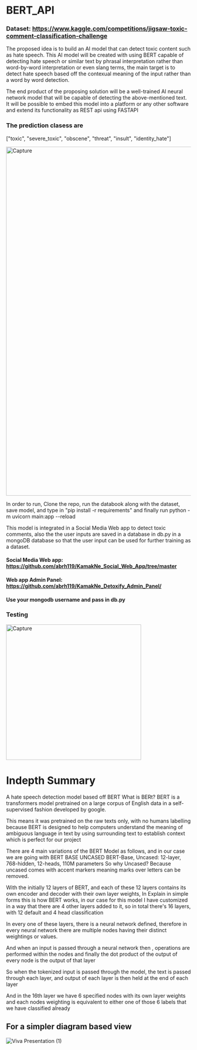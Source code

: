 # BERT_API

### Dataset: https://www.kaggle.com/competitions/jigsaw-toxic-comment-classification-challenge

The proposed idea is to build an AI model that can detect toxic content such as hate speech. This AI model will be created with using BERT capable of detecting hate speech or similar text by phrasal interpretation rather than word-by-word interpretation or even slang terms, the main target is to detect hate speech based off the contexual meaning of the input rather than a word by word detection. 

The end product of the proposing solution will be a well-trained AI neural network model that will be capable of detecting the above-mentioned text. It will be possible to embed this model into a platform or any other software and extend its functionality as REST api using FASTAPI



### The prediction clasess are 
["toxic", "severe_toxic", "obscene", "threat", "insult", "identity_hate"]

<img width="948" alt="Capture" src="https://user-images.githubusercontent.com/59731843/164798967-6923ad1d-5169-4bc1-92c0-1d3edc750d1f.PNG">

In order to run, Clone the repo, run the databook along with the dataset, save model, and type in "pip install -r requirements" and finally run python -m uvicorn main:app --reload

This model is integrated in a Social Media Web app to detect toxic comments, also the the user inputs are saved in a database in db.py in a mongoDB database so that the user input can be used for further training as a dataset.

#### Social Media Web app: https://github.com/abrh119/KamakNe_Social_Web_App/tree/master
#### Web app Admin Panel: https://github.com/abrh119/KamakNe_Detoxify_Admin_Panel/
#### Use your mongodb username and pass in db.py

### Testing
<img width="368" alt="Capture" src="https://user-images.githubusercontent.com/59731843/172159740-a2b3ea68-db88-4ff5-8acd-ddfa4f839551.PNG">


# Indepth Summary
A hate speech detection model based off BERT
What is BERt? 
BERT is a transformers model pretrained on a large corpus of English data in a self-supervised fashion developed by google. 

This means it was pretrained on the raw texts only, with no humans labelling because BERT is designed to help computers understand the meaning of ambiguous language in text by using surrounding text to establish context which is perfect for our project

There are 4 main variations of the BERT Model as follows, and in our case we are going with BERT BASE UNCASED
BERT-Base, Uncased: 12-layer, 768-hidden, 12-heads, 110M parameters
So why Uncased? Because uncased comes with accent markers meaning marks over letters can be removed.

With the initially 12 layers of BERT, and each of these 12 layers contains its own encoder and decoder with their own layer weights, 
In Explain in simple forms this is how BERT works, in our case for this model I have customized in a way that there are 4 other layers added to it, so in total there's 16 layers, with 12 default and 4 head classification

In every one of these layers, there is a neural network defined, therefore in every neural network there are multiple nodes having their distinct weightings or values.

And when an input is passed through a neural network then , operations are performed within the nodes and finally the dot product of the output of every node is the output of that layer

So when the tokenized input is passed through the model, the text is passed through each layer, and output of each layer is then held at the end of each layer 

And in the 16th layer we have 6 specified nodes with its own layer weights and each nodes weighting is equivalent to either one of those 6 labels that we have classified already 

## For a simpler diagram based view

![Viva Presentation (1)](https://user-images.githubusercontent.com/59731843/172158506-99671b30-1832-4925-8c89-2a4179a9f807.png)
 

